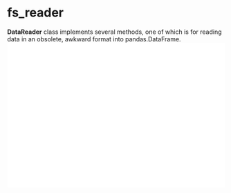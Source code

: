 # fs_reader
**DataReader** class implements several methods, one of which is for reading data in an obsolete, awkward format into pandas.DataFrame.
![alt text](example_data\example.svg)
